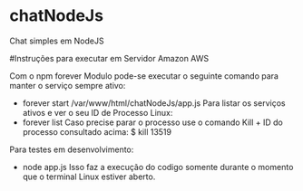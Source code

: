 # chatNodeJs
Chat simples em NodeJS

#Instruções para executar em Servidor Amazon AWS

Com o npm forever Modulo pode-se executar o seguinte comando para manter o serviço sempre ativo:
  - forever start /var/www/html/chatNodeJs/app.js
Para listar os serviços ativos e ver o seu ID de Processo Linux:
  - forever list
Caso precise parar o processo use o comando Kill + ID do processo consultado acima:
  $ kill 13519

Para testes em desenvolvimento:
  - node app.js
  Isso faz a execução do codigo somente durante o momento que o terminal Linux estiver aberto.

